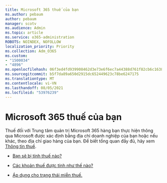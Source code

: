 ```yaml
---
title: Microsoft 365 thuế của bạn
ms.author: pebaum
author: pebaum
manager: scotv
ms.audience: Admin
ms.topic: article
ms.service: o365-administration
ROBOTS: NOINDEX, NOFOLLOW
localization_priority: Priority
ms.collection: Adm_O365
ms.custom:
- "1500034"
- "4896"
ms.openlocfilehash: 06f3ed4fd939908462d3e73e6f6ec7a44388d761f82cb6c1638ae1d63217e54d
ms.sourcegitcommit: b5f7da89a650d2915dc652449623c78be6247175
ms.translationtype: MT
ms.contentlocale: vi-VN
ms.lasthandoff: 08/05/2021
ms.locfileid: "53976239"
---
```

# <a name="microsoft-365-tax-information"></a>Microsoft 365 thuế của bạn

Thuế đối với Trung tâm quản trị Microsoft 365 hàng bạn thực hiện thông qua Microsoft được xác định bằng địa chỉ doanh nghiệp của bạn hoặc nếu khác, theo địa chỉ giao hàng của bạn. Để biết tổng quan đầy đủ, hãy xem [Thông tin thuế](https://docs.microsoft.com/microsoft-365/commerce/billing-and-payments/tax-information?view=o365-worldwide).

- [Bạn sẽ bị tính thuế nào?](https://docs.microsoft.com/microsoft-365/commerce/billing-and-payments/tax-information?view=o365-worldwide#what-tax-will-i-be-charged) 

- [Các khoản thuế được tính như thế nào?](https://docs.microsoft.com/microsoft-365/commerce/billing-and-payments/tax-information?view=o365-worldwide#how-taxes-are-calculated)

- [Áp dụng cho trạng thái miễn thuế.](https://docs.microsoft.com/microsoft-365/commerce/billing-and-payments/tax-information?view=o365-worldwide#apply-for-tax-exempt-status)

